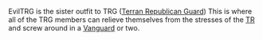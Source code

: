 EvilTRG is the sister outfit to TRG
([Terran Republican Guard](Terran_Republican_Guard.md)) This is where all of the
TRG members can relieve themselves from the stresses of the
[TR](../etc/Terran_Republic.md) and screw around in a
[Vanguard](../vehicles/Vanguard.md) or two.

